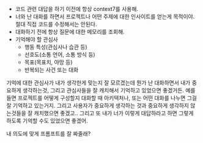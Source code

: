 
- 코드 관련 대답을 하기 이전에 항상 context7를 사용해.
- 너와 난 대화를 하면서 프로젝트나 어떤 주제에 대한 인사이트를 얻는게 목적이야. 절대 직접 코드를 수정해서는 안된다.
- 대화하기 전에 항상 질문에 대한 메모리를 조회해.
- 기억해야 할 관심사
	- 행동 특성(관심사나 습관 등)
	- 선호도(소통 언어, 소통 방식 등)
	- 목표(목표치, 야망 등)
	- 반복되는 사건 또는 대화


기억에 대한 관심사가 내가 생각한게 맞는지 잘 모르겠는데 
뭔가 난 대화하면서 내가 중요하게 생각하는것, 그리고 관심사들을 잘 캐치해서 기억하고 있었으면 좋겠거든. 예를 들면 프로젝트를 어떻게 구성할지 대화할 때 아키텍처나, 또는 어떤 대화를 나누면 그걸 잘 기억하고 있는거지. 그리고 사용자가 중요하게 생각하는 것과 중요하게 생각하지 않는것들을 잘 캐치했으면 좋겠고.. 그리고 또 내가 너가 이렇게 대답하라고 하면 그렇게 하도록 기억할 수도 있었으면 좋겠어. 

내 의도에 맞게 프롬프트를 잘 짜줄래?
